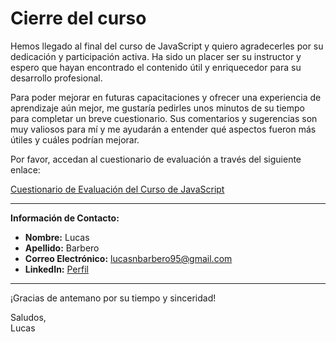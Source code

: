 # Cierre del curso

Hemos llegado al final del curso de JavaScript y quiero agradecerles por su dedicación y participación activa. Ha sido un placer ser su instructor y espero que hayan encontrado el contenido útil y enriquecedor para su desarrollo profesional.

Para poder mejorar en futuras capacitaciones y ofrecer una experiencia de aprendizaje aún mejor, me gustaría pedirles unos minutos de su tiempo para completar un breve cuestionario. Sus comentarios y sugerencias son muy valiosos para mí y me ayudarán a entender qué aspectos fueron más útiles y cuáles podrían mejorar.

Por favor, accedan al cuestionario de evaluación a través del siguiente enlace:

[Cuestionario de Evaluación del Curso de JavaScript](https://docs.google.com/forms/d/1B1YHho1zIRLNqt6u26zHeEd1O0klQqvo0HFxR6HuVJo)

---

**Información de Contacto:**

- **Nombre:** Lucas
- **Apellido:** Barbero
- **Correo Electrónico:** lucasnbarbero95@gmail.com
- **LinkedIn:** [Perfil](https://www.linkedin.com/in/lucasnbarbero/)

---

¡Gracias de antemano por su tiempo y sinceridad!

Saludos,  
Lucas
